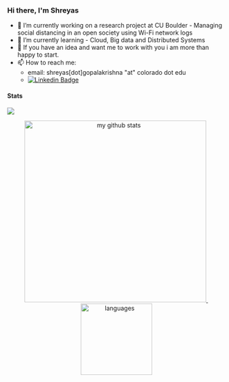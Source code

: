 ### Hi there, I'm Shreyas

- 🔭 I’m currently working on a research project at CU Boulder - Managing social distancing in an open society using Wi-Fi network logs 
- 🌱 I’m currently learning - Cloud, Big data and Distributed Systems
- 💬 If you have an idea and want me to work with you i am more than happy to start.
- 📫 How to reach me:
  - email: shreyas[dot]gopalakrishna "at" colorado dot edu
  - [![Linkedin Badge](https://img.shields.io/badge/-ShreyasGopalakrishna-blue?style=flat-square&logo=Linkedin&logoColor=white&link=https://www.linkedin.com/in/shreyas-gopalakrishna/)](https://www.linkedin.com/in/shreyas-gopalakrishna/)


#### Stats

![](https://komarev.com/ghpvc/?username=shreyas-gopalakrishna)

<!-- status codes -->
<a align="center" href="https://arshiamidos.github.io">
    <p align="center">
    <img src="https://github-readme-stats.vercel.app/api?username=shreyas-gopalakrishna&show_icons=true&theme=tokyonight" alt="my github stats" width="420"/>&nbsp;<img src="https://github-readme-stats.vercel.app/api/top-langs/?username=shreyas-gopalakrishna&layout=compact&theme=tokyonight" alt="languages" height="165">
    </p>
</a>

<!--
**shreyas-gopalakrishna/shreyas-gopalakrishna** is a ✨ _special_ ✨ repository because its `README.md` (this file) appears on your GitHub profile.

Here are some ideas to get you started:

- 🔭 I’m currently working on ...
- 🌱 I’m currently learning ...
- 👯 I’m looking to collaborate on ...
- 🤔 I’m looking for help with ...
- 💬 Ask me about ...
- 📫 How to reach me: ...
- 😄 Pronouns: ...
- ⚡ Fun fact: ...
-->
